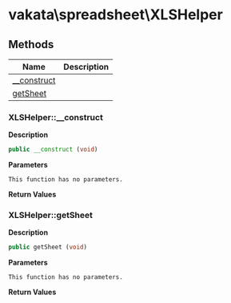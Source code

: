 # vakata\spreadsheet\XLSHelper  







## Methods

| Name | Description |
|------|-------------|
|[__construct](#xlshelper__construct)||
|[getSheet](#xlshelpergetsheet)||




### XLSHelper::__construct  

**Description**

```php
public __construct (void)
```

 

 

**Parameters**

`This function has no parameters.`

**Return Values**




### XLSHelper::getSheet  

**Description**

```php
public getSheet (void)
```

 

 

**Parameters**

`This function has no parameters.`

**Return Values**



